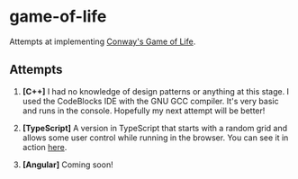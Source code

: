 # game-of-life
Attempts at implementing [Conway's Game of Life](https://en.wikipedia.org/wiki/Conway%27s_Game_of_Life).

## Attempts

1. **[C++]** I had no knowledge of design patterns or anything at this stage. I used the CodeBlocks IDE with the GNU GCC compiler. It's very basic and runs in the console. Hopefully my next attempt will be better!

2. **[TypeScript]** A version in TypeScript that starts with a random grid and allows some user control while running in the browser.
You can see it in action [here](https://stuartngreen.github.io/game-of-life/typescript/).

3. **[Angular]** Coming soon!

